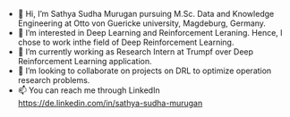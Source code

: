 - 👋 Hi, I’m Sathya Sudha Murugan pursuing M.Sc. Data and Knowledge Engineering at Otto von Guericke university, Magdeburg, Germany.
- 👀 I’m interested in Deep Learning and Reinforcement Leraning. Hence, I chose to work inthe field of Deep Reinforcement Learning.
- 🌱 I’m currently working as Research Intern at Trumpf over Deep Reinforcement Learning application.
- 💞️ I’m looking to collaborate on projects on DRL to optimize operation research problems.
- 📫 You can reach me through LinkedIn https://de.linkedin.com/in/sathya-sudha-murugan

<!---
SathyaSudha-96/SathyaSudha-96 is a ✨ special ✨ repository because its `README.md` (this file) appears on your GitHub profile.
You can click the Preview link to take a look at your changes.
--->
